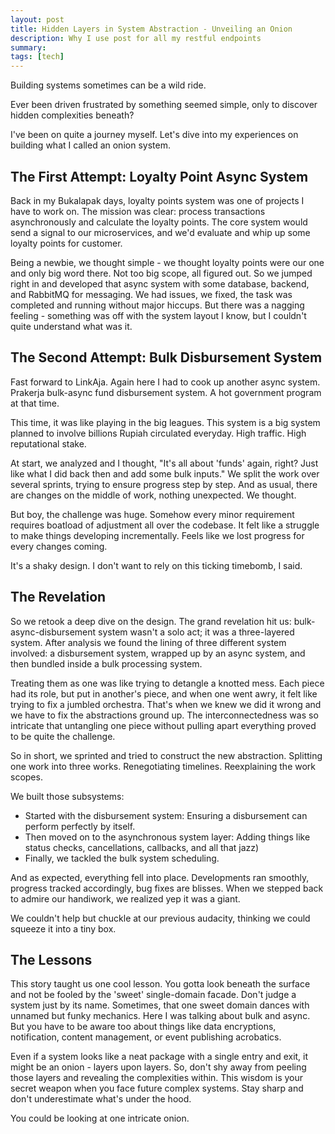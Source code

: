 ```yaml
---
layout: post
title: Hidden Layers in System Abstraction - Unveiling an Onion
description: Why I use post for all my restful endpoints
summary:
tags: [tech]
---
```


Building systems sometimes can be a wild ride.

Ever been driven frustrated by something seemed simple, only to discover hidden complexities beneath?

I've been on quite a journey myself. Let's dive into my experiences on building what I called an onion system.

## The First Attempt: Loyalty Point Async System

Back in my Bukalapak days, loyalty points system was one of projects I have to work on. The mission was clear: process transactions asynchronously and calculate the loyalty points. The core system would send a signal to our microservices, and we'd evaluate and whip up some loyalty points for customer.

Being a newbie, we thought simple - we thought loyalty points were our one and only big word there. Not too big scope, all figured out. So we jumped right in and developed that async system with some database, backend, and RabbitMQ for messaging. We had issues, we fixed, the task was completed and running without major hiccups. But there was a nagging feeling - something was off with the system layout I know, but I couldn't quite understand what was it.

## The Second Attempt: Bulk Disbursement System

Fast forward to LinkAja. Again here I had to cook up another async system. Prakerja bulk-async fund disbursement system. A hot government program at that time.

This time, it was like playing in the big leagues. This system is a big system planned to involve billions Rupiah circulated everyday. High traffic. High reputational stake.

At start, we analyzed and I thought, "It's all about 'funds' again, right? Just like what I did back then and add some bulk inputs." We split the work over several sprints, trying to ensure progress step by step. And as usual, there are changes on the middle of work, nothing unexpected. We thought.

But boy, the challenge was huge. Somehow every minor requirement requires boatload of adjustment all over the codebase. It felt like a struggle to make things developing incrementally. Feels like we lost progress for every changes coming.

It's a shaky design. I don't want to rely on this ticking timebomb, I said.

## The Revelation

So we retook a deep dive on the design. The grand revelation hit us: bulk-async-disbursement system wasn't a solo act; it was a three-layered system. After analysis we found the lining of three different system involved: a disbursement system, wrapped up by an async system, and then bundled inside a bulk processing system.

Treating them as one was like trying to detangle a knotted mess. Each piece had its role, but put in another's piece, and when one went awry, it felt like trying to fix a jumbled orchestra. That's when we knew we did it wrong and we have to fix the abstractions ground up. The interconnectedness was so intricate that untangling one piece without pulling apart everything proved to be quite the challenge.

So in short, we sprinted and tried to construct the new abstraction. Splitting one work into three works. Renegotiating timelines. Reexplaining the work scopes.

We built those subsystems:

- Started with the disbursement system: Ensuring a disbursement can perform perfectly by itself.
- Then moved on to the asynchronous system layer: Adding things like status checks, cancellations, callbacks, and all that jazz)
- Finally, we tackled the bulk system scheduling.

And as expected, everything fell into place. Developments ran smoothly, progress tracked accordingly, bug fixes are blisses. When we stepped back to admire our handiwork, we realized yep it was a giant.

We couldn't help but chuckle at our previous audacity, thinking we could squeeze it into a tiny box.

## The Lessons

This story taught us one cool lesson. You gotta look beneath the surface and not be fooled by the 'sweet' single-domain facade. Don't judge a system just by its name. Sometimes, that one sweet domain dances with unnamed but funky mechanics. Here I was talking about bulk and async. But you have to be aware too about things like data encryptions, notification, content management, or event publishing acrobatics.

Even if a system looks like a neat package with a single entry and exit, it might be an onion - layers upon layers. So, don't shy away from peeling those layers and revealing the complexities within. This wisdom is your secret weapon when you face future complex systems. Stay sharp and don't underestimate what's under the hood.

You could be looking at one intricate onion.
